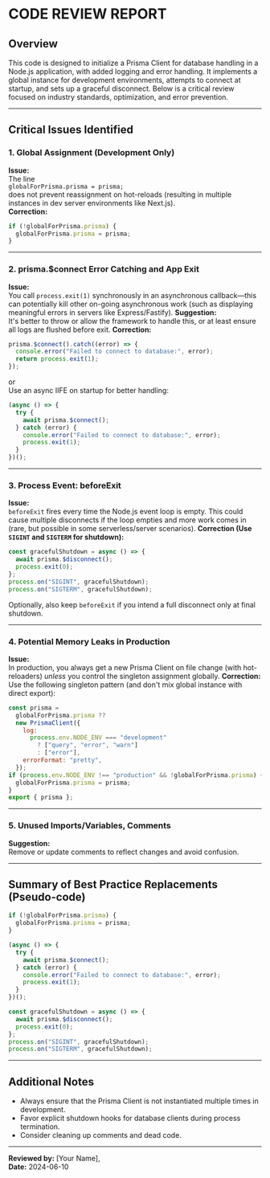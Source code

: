 # CODE REVIEW REPORT

## Overview

This code is designed to initialize a Prisma Client for database handling in a Node.js application, with added logging and error handling. It implements a global instance for development environments, attempts to connect at startup, and sets up a graceful disconnect. Below is a critical review focused on industry standards, optimization, and error prevention.

---

## Critical Issues Identified

### 1. **Global Assignment (Development Only)**

**Issue:**  
The line  
`globalForPrisma.prisma = prisma;`  
does not prevent reassignment on hot-reloads (resulting in multiple instances in dev server environments like Next.js).  
**Correction:**

```js
if (!globalForPrisma.prisma) {
  globalForPrisma.prisma = prisma;
}
```

---

### 2. **prisma.$connect Error Catching and App Exit**

**Issue:**  
You call `process.exit(1)` synchronously in an asynchronous callback—this can potentially kill other on-going asynchronous work (such as displaying meaningful errors in servers like Express/Fastify).
**Suggestion:**  
It's better to throw or allow the framework to handle this, or at least ensure all logs are flushed before exit.
**Correction:**

```js
prisma.$connect().catch((error) => {
  console.error("Failed to connect to database:", error);
  return process.exit(1);
});
```

or  
Use an async IIFE on startup for better handling:

```js
(async () => {
  try {
    await prisma.$connect();
  } catch (error) {
    console.error("Failed to connect to database:", error);
    process.exit(1);
  }
})();
```

---

### 3. **Process Event: beforeExit**

**Issue:**  
`beforeExit` fires every time the Node.js event loop is empty. This could cause multiple disconnects if the loop empties and more work comes in (rare, but possible in some serverless/server scenarios).
**Correction (Use `SIGINT` and `SIGTERM` for shutdown):**

```js
const gracefulShutdown = async () => {
  await prisma.$disconnect();
  process.exit(0);
};
process.on("SIGINT", gracefulShutdown);
process.on("SIGTERM", gracefulShutdown);
```

Optionally, also keep `beforeExit` if you intend a full disconnect only at final shutdown.

---

### 4. **Potential Memory Leaks in Production**

**Issue:**  
In production, you always get a new Prisma Client on file change (with hot-reloaders) _unless_ you control the singleton assignment globally.
**Correction:**  
Use the following singleton pattern (and don't mix global instance with direct export):

```js
const prisma =
  globalForPrisma.prisma ??
  new PrismaClient({
    log:
      process.env.NODE_ENV === "development"
        ? ["query", "error", "warn"]
        : ["error"],
    errorFormat: "pretty",
  });
if (process.env.NODE_ENV !== "production" && !globalForPrisma.prisma) {
  globalForPrisma.prisma = prisma;
}
export { prisma };
```

---

### 5. **Unused Imports/Variables, Comments**

**Suggestion:**  
Remove or update comments to reflect changes and avoid confusion.

---

## Summary of Best Practice Replacements (Pseudo-code)

```js
if (!globalForPrisma.prisma) {
  globalForPrisma.prisma = prisma;
}

(async () => {
  try {
    await prisma.$connect();
  } catch (error) {
    console.error("Failed to connect to database:", error);
    process.exit(1);
  }
})();

const gracefulShutdown = async () => {
  await prisma.$disconnect();
  process.exit(0);
};
process.on("SIGINT", gracefulShutdown);
process.on("SIGTERM", gracefulShutdown);
```

---

## Additional Notes

- Always ensure that the Prisma Client is not instantiated multiple times in development.
- Favor explicit shutdown hooks for database clients during process termination.
- Consider cleaning up comments and dead code.

---

**Reviewed by:** [Your Name],  
**Date:** 2024-06-10
